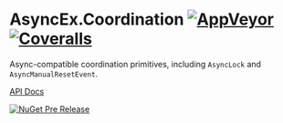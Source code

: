 # AsyncEx.Coordination [![AppVeyor](https://img.shields.io/appveyor/ci/StephenCleary/AsyncEx-Coordination.svg?style=plastic)](https://ci.appveyor.com/project/StephenCleary/AsyncEx-Coordination) [![Coveralls](https://img.shields.io/coveralls/StephenCleary/AsyncEx.Coordination.svg?style=plastic)](https://coveralls.io/r/StephenCleary/AsyncEx.Coordination)

Async-compatible coordination primitives, including `AsyncLock` and `AsyncManualResetEvent`.

[API Docs](http://dotnetapis.com/pkg/Nito.AsyncEx.Coordination)

[![NuGet Pre Release](https://img.shields.io/nuget/vpre/Nito.AsyncEx.Coordination.svg?style=plastic)](https://www.nuget.org/packages/Nito.AsyncEx.Coordination/)
